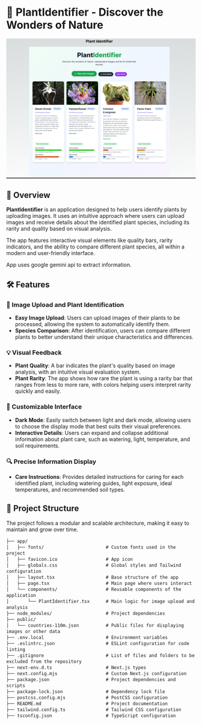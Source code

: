 # 🌿 PlantIdentifier - Discover the Wonders of Nature

![Plant Identifier Preview](VisionPlantApp.png)

## 🌟 Overview

**PlantIdentifier** is an application designed to help users identify plants by uploading images. It uses an intuitive approach where users can upload images and receive details about the identified plant species, including its rarity and quality based on visual analysis.

The app features interactive visual elements like quality bars, rarity indicators, and the ability to compare different plant species, all within a modern and user-friendly interface.

App uses google gemini api to extract information.

## 🛠️ Features

### 🌱 Image Upload and Plant Identification
- **Easy Image Upload**: Users can upload images of their plants to be processed, allowing the system to automatically identify them.
- **Species Comparison**: After identification, users can compare different plants to better understand their unique characteristics and differences.

### 💡 Visual Feedback
- **Plant Quality**: A bar indicates the plant's quality based on image analysis, with an intuitive visual evaluation system.
- **Plant Rarity**: The app shows how rare the plant is using a rarity bar that ranges from less to more rare, with colors helping users interpret rarity quickly and easily.

### 🎨 Customizable Interface
- **Dark Mode**: Easily switch between light and dark mode, allowing users to choose the display mode that best suits their visual preferences.
- **Interactive Details**: Users can expand and collapse additional information about plant care, such as watering, light, temperature, and soil requirements.

### 🔍 Precise Information Display
- **Care Instructions**: Provides detailed instructions for caring for each identified plant, including watering guides, light exposure, ideal temperatures, and recommended soil types.

## 📁 Project Structure

The project follows a modular and scalable architecture, making it easy to maintain and grow over time.

```plaintext
├── app/
│   ├── fonts/                       # Custom fonts used in the project
│   ├── favicon.ico                  # App icon
│   ├── globals.css                  # Global styles and Tailwind configuration
│   ├── layout.tsx                   # Base structure of the app
│   ├── page.tsx                     # Main page where users interact
│   └── components/                  # Reusable components of the application
│       └── PlantIdentifier.tsx      # Main logic for image upload and analysis
├── node_modules/                    # Project dependencies 
├── public/
│   └── countries-110m.json          # Public files for displaying images or other data
├── .env.local                       # Environment variables
├── .eslintrc.json                   # ESLint configuration for code linting
├── .gitignore                       # List of files and folders to be excluded from the repository
├── next-env.d.ts                    # Next.js types
├── next.config.mjs                  # Custom Next.js configuration
├── package.json                     # Project dependencies and scripts
├── package-lock.json                # Dependency lock file
├── postcss.config.mjs               # PostCSS configuration
├── README.md                        # Project documentation
├── tailwind.config.ts               # Tailwind CSS configuration
├── tsconfig.json                    # TypeScript configuration
